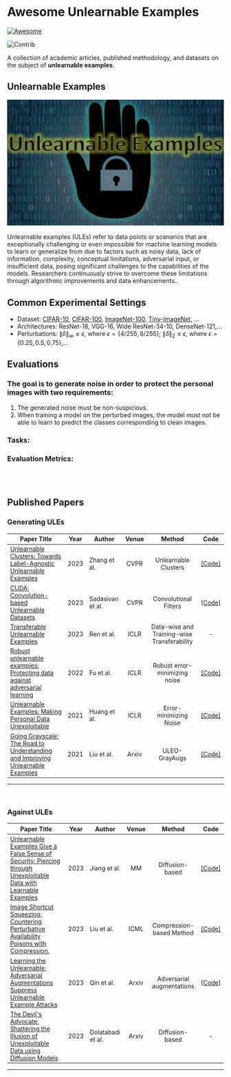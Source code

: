 # Awesome Unlearnable Examples

[![Awesome](https://awesome.re/badge.svg)](https://awesome.re)
<!--[![arXiv](https://img.shields.io/badge/arXiv-2209.02299-b31b1b.svg)](https://arxiv.org/abs/2209.02299)
[![Static Badge](https://img.shields.io/badge/Kaggle-Notebook-4388f7)](https://www.kaggle.com/code/tamlhp/machine-unlearning-the-right-to-be-forgotten/)
[![Website](https://img.shields.io/website?down_color=lightgrey&down_message=offline&label=Official%20Website&up_color=green&up_message=online&url=https%3A%2F%2Fawesome-machine-unlearning.github.io%2F)](https://awesome-machine-unlearning.github.io/)
![GitHub stars](https://img.shields.io/github/stars/tamlhp/awesome-machine-unlearning?color=yellow&label=Stars)
[![Hits](https://hits.seeyoufarm.com/api/count/incr/badge.svg?url=https%3A%2F%2Fgithub.com%2Ftamlhp%2Fawesome-machine-unlearning&count_bg=%2379C83D&title_bg=%23555555&icon=&icon_color=%23E7E7E7&title=hits&edge_flat=false)](https://hits.seeyoufarm.com)-->

<img src="https://img.shields.io/badge/Contributions-Welcome-278ea5" alt="Contrib"/>

A collection of academic articles, published methodology, and datasets on the subject of **unlearnable examples**.




## Unlearnable Examples

![ULEs](figs/unlearn.png) 

Unlearnable examples (ULEs) refer to data points or scenarios that are exceptionally challenging or even impossible for machine learning models to learn or generalize from due to factors such as noisy data, lack of information, complexity, conceptual limitations, adversarial input, or insufficient data, posing significant challenges to the capabilities of the models. Researchers continuously strive to overcome these limitations through algorithmic improvements and data enhancements..


## Common Experimental Settings
- Dataset: [CIFAR-10](https://www.cs.toronto.edu/~kriz/cifar.html), [CIFAR-100](https://www.cs.toronto.edu/~kriz/cifar.html), [ImageNet-100](https://www.kaggle.com/datasets/ambityga/imagenet100), [Tiny-ImageNet](https://www.kaggle.com/competitions/tiny-imagenet/overview), ...
- Architectures: ResNet-18, VGG-16, Wide ResNet-34-10, DenseNet-121,...
- Perturbations: $\|\delta\|_{\infty}\le \epsilon$, where $\epsilon = \{ 4/255,8/255\}$; $\|\delta\|_{2}\le \epsilon$, where $\epsilon = \{ 0.25,0.5,0.75\}$,...

## Evaluations
### The goal is to generate noise in order to protect the personal images with two requirements:
1. The generated noise must be non-suspicious.
2. When training a model on the perturbed images, the model must not be able to learn to predict the classes corresponding to clean images. 


### Tasks: 
  
### Evaluation Metrics:
  
<br>
<br>




## Published Papers

### Generating ULEs
| **Paper Title** | **Year** | **Author** | **Venue** | **Method** | **Code** |
| --------------- | :----: | ---- | :----: | :----: | :----: | 
|[Unlearnable Clusters: Towards Label-Agnostic Unlearnable Examples](https://arxiv.org/abs/2301.01217)|2023|Zhang et al. |CVPR| Unlearnable Clusters |[[Code]](https://github.com/jiamingzhang94/Unlearnable-Clusters) |
|[CUDA: Convolution-based Unlearnable Datasets](https://arxiv.org/abs/2303.04278)|2023|Sadasivan et al. | CVPR | Convolutional Filters |[[Code]](https://github.com/vinusankars/Convolution-based-Unlearnability)
| [Transferable Unlearnable Examples](https://arxiv.org/abs/2210.10114) | 2023 | Ren et al. | ICLR | Data-wise and Training-wise Transferability  | - |
| [Robust unlearnable examples: Protecting data against adversarial learning](https://arxiv.org/abs/2203.14533)|2022| Fu et al.|ICLR| Robust error-minimizing noise | [[Code]](https://github.com/fshp971/robust-unlearnable-examples})|2023|
| [Unlearnable Examples: Making Personal Data Unexploitable](https://arxiv.org/abs/2309.00886) | 2021 | Huang et al. | ICLR | Error-minimizing Noise| [[Code]](https://github.com/HanxunH/Unlearnable-Examples) | 
|[Going Grayscale: The Road to Understanding and Improving Unlearnable Examples](https://arxiv.org/abs/2111.13244)| 2021| Liu et al.|Arxiv|ULEO-GrayAugs|[[Code]](https://github.com/liuzrcc/ULE-GrayAug) |
----------
<br>

### Against ULEs
| **Paper Title** | **Year** | **Author** | **Venue** | **Method** | **Code** |
| --------------- | :----: | ---- | :----: | :----: | :----: | 
|[Unlearnable Examples Give a False Sense of Security: Piercing through Unexploitable Data with Learnable Examples](https://arxiv.org/abs/2305.09241)|2023|Jiang et al.|MM|Diffusion-based |[[Code]](https://github.com/jiangw-0/LE_JCDP)|
|[Image Shortcut Squeezing: Countering Perturbative Availability Poisons with Compression.](https://arxiv.org/abs/2301.13838)|2023| Liu et al.|ICML| Compression-based Method | [[Code]](https://github.com/liuzrcc/ImageShortcutSqueezing)|
[Learning the Unlearnable: Adversarial Augmentations Suppress Unlearnable Example Attacks](https://arxiv.org/abs/2303.15127)|2023|Qin et al.|Arxiv | Adversarial augmentations|[[Code]](https://github.com/lafeat/ueraser)|
[The Devil's Advocate: Shattering the Illusion of Unexploitable Data using Diffusion Models](https://arxiv.org/abs/2303.08500)|2023|Dolatabadi et al. |Arxiv|Diffusion-based |-|
------